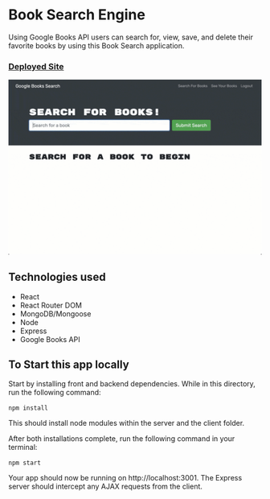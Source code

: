 # Book Search Engine
Using Google Books API users can search for, view, save, and delete their favorite books by using this Book Search application. 

### [Deployed Site](https://book-search14.herokuapp.com/)

![Book Search Engine](book-search-demo-01.gif)

## Technologies used
* React
* React Router DOM
* MongoDB/Mongoose
* Node
* Express
* Google Books API

## To Start this app locally
Start by installing front and backend dependencies. While in this directory, run the following command:

```
npm install
```

This should install node modules within the server and the client folder.

After both installations complete, run the following command in your terminal:

```
npm start
```

Your app should now be running on http://localhost:3001. The Express server should intercept any AJAX requests from the client.
